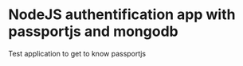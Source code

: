 # NodeJS authentification app with passportjs and mongodb

Test application to get to know passportjs
